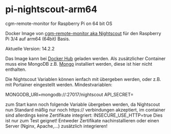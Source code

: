 # pi-nightscout-arm64
cgm-remote-monitor for Raspberry Pi on 64 bit OS

Docker Image von [cgm-remote-monitor aka Nightscout](http://github.com/nightscout/cgm-remote-monitor) für den Raspberry Pi 3/4 auf arm64 (64bit) Basis.

Aktuelle Version: 14.2.2

Das Image kann bei [Docker Hub](https://hub.docker.com/r/dave2526/nightscout) geladen werden. Als zusätzlicher Container muss eine MongoDB z.B. [Mongo](https://hub.docker.com/_/mongo)  installiert werden, diese ist hier nicht enthalten.

Die Nightscout Variablen können ienfach mit übergeben werden, oder z.B. mit Portainer eingestellt werden.
Mindestvariablen:

MONGODB_URI=mongodb://<ip-des-mongo-containers>:27017/nightscout
API_SECRET=<Passwort-mindestens-12-Stellen>

zum Start kann noch folgende Variable übergeben werden, da Nightscout nun Standard mäßig nur noch https:// verbindungen akzeptiert, im container sind allerdings keine Zertifikate integriert:
INSECURE_USE_HTTP=true
Dies ist nur zum Test geignet! Entweder Zertifikate nachinstallieren oder einen Server (Nginx, Apache,...) zusätzlich integrieren!
